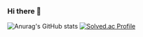 ### Hi there 👋

<!--
**gudals7856/gudals7856** is a ✨ _special_ ✨ repository because its `README.md` (this file) appears on your GitHub profile.

Here are some ideas to get you started:

- 🔭 I’m currently working on ...
- 🌱 I’m currently learning ...
- 👯 I’m looking to collaborate on ...
- 🤔 I’m looking for help with ...
- 💬 Ask me about ...
- 📫 How to reach me: ...
- 😄 Pronouns: ...
- ⚡ Fun fact: ...
-->
![Anurag's GitHub stats](https://github-readme-stats.vercel.app/api?username=gudals7856&&show_icons=true&theme=dark)
[![Solved.ac Profile](http://mazassumnida.wtf/api/v2/generate_badge?boj=gudals7856)](https://solved.ac/gudals7856/)
